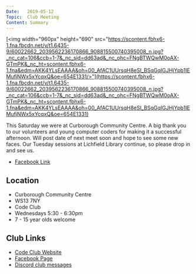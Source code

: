 ```yaml
---
Date:   2019-05-12
Topic:  Club Meeting
Content: Summary
---
```

[<img width="960px" height="690" src="https://scontent.fbhx6-1.fna.fbcdn.net/v/t1.6435-9/60022662_2039562236170866_908815500740395008_n.jpg?_nc_cat=106&ccb=1-7&_nc_sid=dd63ad&_nc_ohc=FNgBTWQwM0oAX-GTmPK&_nc_ht=scontent.fbhx6-1.fna&edm=AKK4YLsEAAAA&oh=00_AfAC1UUrsqH8eSI_BSqGqIGJHjYpb1IEMufjNWx5xYcqxQ&oe=654E1331/>"](https://scontent.fbhx6-1.fna.fbcdn.net/v/t1.6435-9/60022662_2039562236170866_908815500740395008_n.jpg?_nc_cat=106&ccb=1-7&_nc_sid=dd63ad&_nc_ohc=FNgBTWQwM0oAX-GTmPK&_nc_ht=scontent.fbhx6-1.fna&edm=AKK4YLsEAAAA&oh=00_AfAC1UUrsqH8eSI_BSqGqIGJHjYpb1IEMufjNWx5xYcqxQ&oe=654E1331)

This Saturday we were at Curborough Community Centre. A big thank you to our volunteers and young computer coders for making it a successful afternoon. Will post date of next meet soon and hope to see some new faces. Our Tuesday sessions at Lichfield Library continue, so please drop in and see us.

* [Facebook Link](https://www.facebook.com/1481985248595237/posts/2039567239503699/)

## Location

* Curborough Community Centre
* WS13 7NY
* Code Club
* Wednesdays 5:30 - 6:30pm
* 7 - 15 year olds welcome

## Club Links

* [Code Club Website](https://lichfield-code-club.github.io/)
* [Facebook Page](https://www.facebook.com/LichfieldCoders)
* [Discord club messages](https://discord.gg/szz6xGK)
